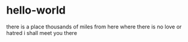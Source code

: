 # hello-world
there is a place
thousands of miles from here
where there is no love or hatred
i shall meet you there
